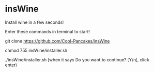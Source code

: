 # insWine
Install wine in a few seconds!

Enter these commands in terminal to start!

git clone https://github.com/Cool-Pancakes/insWine

chmod 755 insWine/installer.sh

./insWine/installer.sh
(when it says Do you want to continue? [Y/n], click enter)

